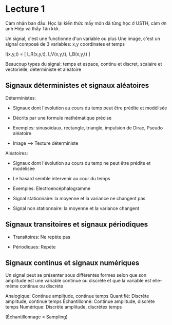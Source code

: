 # Lecture 1

Cảm nhận ban đầu: Học lại kiến thức mấy môn đã từng học ở USTH, cảm ơn anh Hiệp và thầy Tân kkk.

Un signal, c'est une functionne d'un variable ou plus
Une image, c'est un signal composé de 3 variables: x,y coordinates et temps

I(x,y,t) = [ I_R(x,y,t), I_V(x,y,t), I_B(x,y,t) ]

Beaucoup types du signal: temps et espace, continu et discret, scalaire et vectorielle, déterministe et aléatoire

## Signaux déterministes et signaux aléatoires

Déterministes: 

- Signaux dont l'évolution au cours du temp peut être prédite et modélisée

- Décrits par une formule mathématique précise

- Exemples: sinusoïdaux, rectangle, triangle, impulsion de Dirac, Pseudo aléatoire

- Image --> Texture déterministe

Aléatoires:

- Signaux dont l'évolution au cours du temp ne peut être prédite et modélisée

- Le hasard semble intervenir au cour du temps

- Exemples: Electroencéphalogramme

- Signal stationnaire: la moyenne et la variance ne changent pas

- Signal non stationnaire: la moyenne et la variance changent

## Signaux transitoires et signaux périodiques

- Transitoires: Ne repète pas

- Périodiques: Repète

## Signaux continus et signaux numériques

Un signal peut se présenter sous différentes formes selon que son amplitude est une variable continue ou discrète et que la variable est elle-même continue ou discrète

Analogique: Continue amplitude, continue temps
Quantifié: Discrète amplitude, continue temps
Échantillonné: Continue amplitude, discrète temps
Numérique: Discrète amplitude, discrètex temps

(Échantillonnage = Sampling)